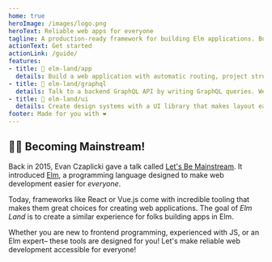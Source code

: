 ```yaml
---
home: true
heroImage: /images/logo.png
heroText: Reliable web apps for everyone
tagline: A production-ready framework for building Elm applications. Build your next app with confidence, step by step.
actionText: Get started
actionLink: /guide/
features:
- title: 🌳 elm-land/app
  details: Build a web application with automatic routing, project structure, and guides on how to scale things up.
- title: 💁 elm-land/graphql
  details: Talk to a backend GraphQL API by writing GraphQL queries. We generate the Elm code automatically for you.
- title: 🎨 elm-land/ui
  details: Create design systems with a UI library that makes layout easy-by-default. Think Elm UI meets TailwindCSS!
footer: Made for you with ❤️
---
```



## 🏄‍♂️ Becoming Mainstream!

Back in 2015, Evan Czaplicki gave a talk called [Let's Be Mainstream](https://www.youtube.com/watch?v=oYk8CKH7OhE). It introduced [Elm](https://elm-lang.org), a programming language designed to make web development easier for _everyone_.

Today, frameworks like React or Vue.js come with incredible tooling that makes them great choices for creating web applications. The goal of _Elm Land_ is to create a similar experience for folks building apps in Elm. 

Whether you are new to frontend programming, experienced with JS, or an Elm expert– these tools are designed for you! Let's make reliable web development accessible for everyone!